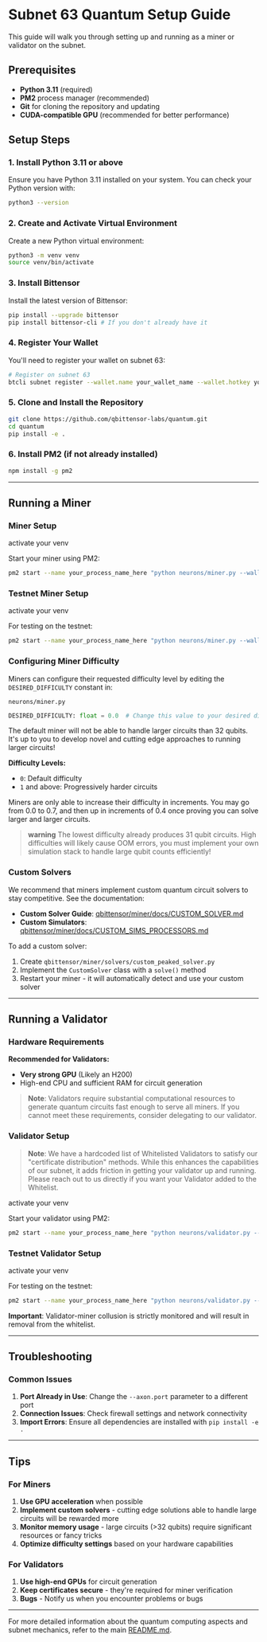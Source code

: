 # Subnet 63 Quantum Setup Guide

This guide will walk you through setting up and running as a miner or validator on the subnet.

## Prerequisites

- **Python 3.11** (required)
- **PM2** process manager (recommended)
- **Git** for cloning the repository and updating
- **CUDA-compatible GPU** (recommended for better performance)

## Setup Steps

### 1. Install Python 3.11 or above

Ensure you have Python 3.11 installed on your system. You can check your Python version with:
```bash
python3 --version
```

### 2. Create and Activate Virtual Environment

Create a new Python virtual environment:
```bash
python3 -m venv venv
source venv/bin/activate
```

### 3. Install Bittensor

Install the latest version of Bittensor:
```bash
pip install --upgrade bittensor
pip install bittensor-cli # If you don't already have it
```

### 4. Register Your Wallet

You'll need to register your wallet on subnet 63:

```bash
# Register on subnet 63
btcli subnet register --wallet.name your_wallet_name --wallet.hotkey your_hotkey_name --netuid 63
```

### 5. Clone and Install the Repository

```bash
git clone https://github.com/qbittensor-labs/quantum.git
cd quantum
pip install -e .
```

### 6. Install PM2 (if not already installed)

```bash
npm install -g pm2
```

---

## Running a Miner

### Miner Setup

activate your venv 

Start your miner using PM2:

```bash
pm2 start --name your_process_name_here "python neurons/miner.py --wallet.name your_wallet_name --wallet.hotkey your_hotkey_name --netuid 63 --subtensor.network put_network_here --axon.port 8091 --logging.trace
```

### Testnet Miner Setup

activate your venv 

For testing on the testnet:

```bash
pm2 start --name your_process_name_here "python neurons/miner.py --wallet.name your_wallet_name --wallet.hotkey your_hotkey_name --netuid 380 --subtensor.network test--axon.port 8091 --logging.trace
```

### Configuring Miner Difficulty

Miners can configure their requested difficulty level by editing the `DESIRED_DIFFICULTY` constant in:
```
neurons/miner.py
```

```python
DESIRED_DIFFICULTY: float = 0.0  # Change this value to your desired difficulty
```
The default miner will not be able to handle larger circuits than 32 qubits. It's up to you to develop novel and cutting edge approaches to running larger circuits!

**Difficulty Levels:**
- `0`: Default difficulty
- `1` and above: Progressively harder circuits

Miners are only able to increase their difficulty in increments. You may go from 0.0 to 0.7, and then up in increments of 0.4 once proving you can solve larger and larger circuits.

> **warning** The lowest difficulty already produces 31 qubit circuits. High difficulties will likely cause OOM errors, you must implement your own simulation stack to handle large qubit counts efficiently!

### Custom Solvers

We recommend that miners implement custom quantum circuit solvers to stay competitive. See the documentation:
- **Custom Solver Guide**: [qbittensor/miner/docs/CUSTOM_SOLVER.md](qbittensor/miner/docs/CUSTOM_SOLVER.md)
- **Custom Simulators**: [qbittensor/miner/docs/CUSTOM_SIMS_PROCESSORS.md](qbittensor/miner/docs/CUSTOM_SIMS_PROCESSORS.md)

To add a custom solver:
1. Create `qbittensor/miner/solvers/custom_peaked_solver.py`
2. Implement the `CustomSolver` class with a `solve()` method
3. Restart your miner - it will automatically detect and use your custom solver

---

## Running a Validator

### Hardware Requirements

**Recommended for Validators:**
- **Very strong GPU** (Likely an H200)
- High-end CPU and sufficient RAM for circuit generation

> **Note**: Validators require substantial computational resources to generate quantum circuits fast enough to serve all miners. If you cannot meet these requirements, consider delegating to our validator.

### Validator Setup

> **Note**: We have a hardcoded list of Whitelisted Validators to satisfy our "certificate distribution" methods. While this enhances the capabilities of our subnet, it adds friction in getting your validator up and running. Please reach out to us directly if you want your Validator added to the Whitelist.

activate your venv 

Start your validator using PM2:

```bash
pm2 start --name your_process_name_here "python neurons/validator.py --wallet.name your_wallet_name --wallet.hotkey your_hotkey_name --netuid 63 --subtensor.network put_network_here --logging.debug
```

### Testnet Validator Setup

activate your venv 

For testing on the testnet:

```bash
pm2 start --name your_process_name_here "python neurons/validator.py --wallet.name your_wallet_name --wallet.hotkey your_hotkey_name --netuid 380 --subtensor.network test --logging.debug

```

**Important**: Validator-miner collusion is strictly monitored and will result in removal from the whitelist.

---

## Troubleshooting

### Common Issues

1. **Port Already in Use**: Change the `--axon.port` parameter to a different port
3. **Connection Issues**: Check firewall settings and network connectivity
4. **Import Errors**: Ensure all dependencies are installed with `pip install -e .`

---

## Tips

### For Miners

1. **Use GPU acceleration** when possible
2. **Implement custom solvers** - cutting edge solutions able to handle large circuits will be rewarded more
3. **Monitor memory usage** - large circuits (>32 qubits) require significant resources or fancy tricks
4. **Optimize difficulty settings** based on your hardware capabilities

### For Validators

1. **Use high-end GPUs** for circuit generation
3. **Keep certificates secure** - they're required for miner verification
4. **Bugs** - Notify us when you encounter problems or bugs

---

For more detailed information about the quantum computing aspects and subnet mechanics, refer to the main [README.md](README.md). 